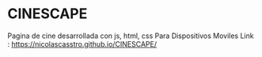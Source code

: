# CINESCAPE
Pagina de cine desarrollada con js, html, css 
Para Dispositivos Moviles
Link : https://nicolascasstro.github.io/CINESCAPE/

